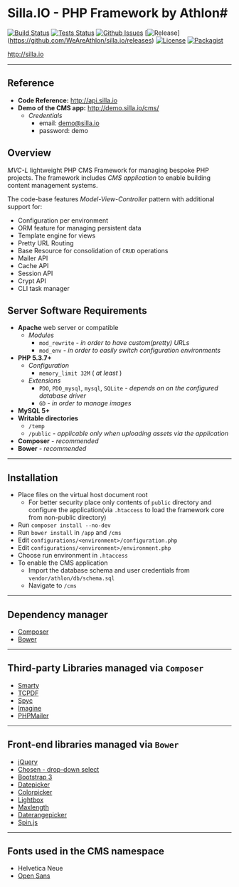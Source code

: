 # Silla.IO - PHP Framework by Athlon#
[![Build Status](https://img.shields.io/jenkins/s/http/jenkins.athlonsofia.com/silla.io.svg?style=flat-square)](http://jenkins.athlonsofia.com/job/silla.io/)
[![Tests Status](https://img.shields.io/jenkins/t/http/jenkins.athlonsofia.com/silla.io.svg?style=flat-square)](http://jenkins.athlonsofia.com/job/silla.io/)
[![Github Issues](https://img.shields.io/github/issues/WeAreAthlon/silla.io.svg?style=flat-square)](https://github.com/WeAreAthlon/silla.io/issues)
[![Release](https://img.shields.io/github/release/WeAreAthlon/silla.io.svg?style=flat-square)] (https://github.com/WeAreAthlon/silla.io/releases)
[![License](https://img.shields.io/badge/license-GPL-blue.svg?style=flat-square)](https://github.com/WeAreAthlon/silla.io/blob/master/LICENSE.txt)
[![Packagist](https://img.shields.io/packagist/dt/weareathlon/silla.io.svg?style=flat-square)](https://packagist.org/packages/weareathlon/silla.io)

http://silla.io

----
## Reference ##

* **Code Reference:** http://api.silla.io
* **Demo of the CMS app:** http://demo.silla.io/cms/
    * *Credentials*
        * email: demo@silla.io
        * password: demo

## Overview ##

_MVC-L_ lightweight PHP CMS Framework for managing bespoke PHP projects.
The framework includes _CMS application_ to enable building content management systems.

The code-base features _Model-View-Controller_ pattern with additional support for:

* Configuration per environment
* ORM feature for managing persistent data
* Template engine for views
* Pretty URL Routing
* Base Resource for consolidation of `CRUD` operations
* Mailer API
* Cache API
* Session API
* Crypt API
* CLI task manager

## Server Software Requirements ##

* **Apache** web server or compatible
    * *Modules*
        * `mod_rewrite` - *in order to have custom(pretty) URLs*
        * `mod_env` - *in order to easily switch configuration environments*
* **PHP 5.3.7+**
    * *Configuration*
        * `memory_limit 32M` ( _at least_ )
    * *Extensions*
        * `PDO`, `PDO_mysql`, `mysql`, `SQLite` - *depends on on the configured database driver*
        * `GD` - *in order to manage images*
* **MySQL 5+**
* **Writable directories**
    * `/temp`
    * `/public` - _applicable only when uploading assets via the application_
* **Composer** - _recommended_
* **Bower** - _recommended_

----
## Installation ##
* Place files on the virtual host document root
    * For better security place only contents of `public` directory and configure the application(via `.htaccess` to load the framework core from non-public directory)
* Run `composer install --no-dev`
* Run `bower install` in `/app` and `/cms`
* Edit `configurations/<environment>/configuration.php`
* Edit `configurations/<environment>/environment.php`
* Choose run environment in `.htaccess`
* To enable the CMS application
    * Import the database schema and user credentials from `vendor/athlon/db/schema.sql`
    * Navigate to `/cms`

----
## Dependency manager ##

* [Composer](https://getcomposer.org/)
* [Bower](http://bower.io/)

----
## Third-party Libraries managed via `Composer` ##

* [Smarty](http://www.smarty.net/)
* [TCPDF](http://www.tcpdf.org/)
* [Spyc](https://github.com/mustangostang/spyc/)
* [Imagine](https://imagine.readthedocs.org)
* [PHPMailer](http://phpmailer.worxware.com/)

----
## Front-end libraries managed via `Bower` ##

* [jQuery](http://jquery.com/download/)
* [Chosen - drop-down select](https://github.com/harvesthq/chosen/)
* [Bootstrap 3](http://getbootstrap.com/)
* [Datepicker](http://www.eyecon.ro/bootstrap-datepicker)
* [Colorpicker](http://www.eyecon.ro/bootstrap-colorpicker)
* [Lightbox](https://github.com/ashleydw/lightbox)
* [Maxlength](https://github.com/mimo84/bootstrap-maxlength)
* [Daterangepicker](https://github.com/dangrossman/bootstrap-daterangepicker)
* [Spin.js](http://fgnass.github.io/spin.js/)

----
## Fonts used in the CMS namespace ##

* Helvetica Neue
* [Open Sans](http://www.google.com/fonts/specimen/Open+Sans)

